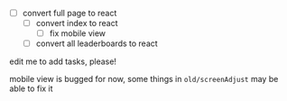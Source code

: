 - [ ] convert full page to react
    - [ ] convert index to react
        - [ ] fix mobile view
    - [ ] convert all leaderboards to react

edit me to add tasks, please!

mobile view is bugged for now, some things in `old/screenAdjust` may be able to fix it